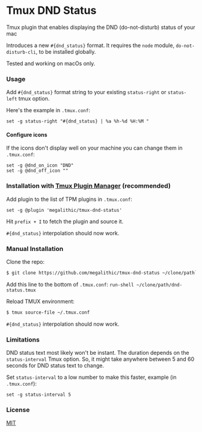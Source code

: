 # Tmux DND Status

Tmux plugin that enables displaying the DND (do-not-disturb) status of your mac

Introduces a new `#{dnd_status}` format. It requires the `node` module, `do-not-disturb-cli`, to be installed globally.

Tested and working on macOs only.

### Usage

Add `#{dnd_status}` format string to your existing `status-right` or `status-left` tmux
option.

Here's the example in `.tmux.conf`:

```tmux
set -g status-right "#{dnd_status} | %a %h-%d %H:%M "
```

#### Configure icons

If the icons don't display well on your machine you can change them in
`.tmux.conf`:

```tmux
set -g @dnd_on_icon "DND"
set -g @dnd_off_icon ""
```

### Installation with [Tmux Plugin Manager](https://github.com/tmux-plugins/tpm) (recommended)

Add plugin to the list of TPM plugins in `.tmux.conf`:

```tmux
set -g @plugin 'megalithic/tmux-dnd-status'
```

Hit `prefix + I` to fetch the plugin and source it.

`#{dnd_status}` interpolation should now work.

### Manual Installation

Clone the repo:

```sh
$ git clone https://github.com/megalithic/tmux-dnd-status ~/clone/path`
```

Add this line to the bottom of `.tmux.conf`:
`run-shell ~/clone/path/dnd-status.tmux`

Reload TMUX environment:

```sh
$ tmux source-file ~/.tmux.conf
```

`#{dnd_status}` interpolation should now work.

### Limitations

DND status text most likely won't be instant. The duration depends on the
`status-interval` Tmux option. So, it might take anywhere between 5 and 60
seconds for DND status text to change.

Set `status-interval` to a low number to make this faster, example (in `.tmux.conf`):

```tmux
set -g status-interval 5
```

### License

[MIT](LICENSE.md)
